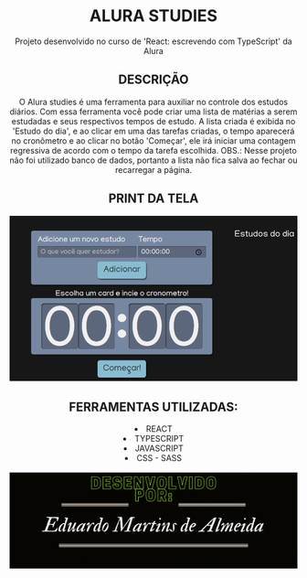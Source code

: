 <h1 align = center> ALURA STUDIES</h1>

<p align = center>Projeto desenvolvido no curso de 'React: escrevendo com TypeScript' da Alura</p>

<h2 align = center>DESCRIÇÃO</h2>
<p align = center>O Alura studies é uma ferramenta para auxiliar no controle dos estudos diários. Com essa ferramenta você pode criar uma lista de matérias a serem estudadas e seus respectivos tempos de estudo. A lista criada é exibida no 'Estudo do dia', e ao clicar em uma das tarefas criadas, o tempo aparecerá no cronômetro e ao clicar no botão 'Começar', ele irá iniciar uma contagem regressiva de acordo com o tempo da tarefa escolhida. 
    OBS.: Nesse projeto não foi utilizado banco de dados, portanto a lista não fica salva ao fechar ou recarregar a página.</p>

<h2 align = center>PRINT DA TELA</h2>
<div align = center> <img src = './src/assets/img/Screenshot.png'/> </div>

<h2 align = center> FERRAMENTAS UTILIZADAS:</h2>

<div align = center>
    <li align = center>REACT</li>
    <li align = center>TYPESCRIPT</li>
    <li align = center>JAVASCRIPT</li>
    <li align = center>CSS - SASS</li>
</div>
<br/>
<div align = center><img src = './src/assets/img/DesenvolvidoPor.png'/> </div>
